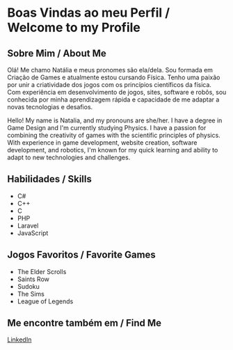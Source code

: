# Boas Vindas ao meu Perfil / Welcome to my Profile

## Sobre Mim / About Me
Olá! Me chamo Natália e meus pronomes são ela/dela. Sou formada em Criação de Games e atualmente estou cursando Física. Tenho uma paixão por unir a criatividade dos jogos com os princípios científicos da física. Com experiência em desenvolvimento de jogos, sites, software e robôs, sou conhecida por minha aprendizagem rápida e capacidade de me adaptar a novas tecnologias e desafios.

Hello! My name is Natalia, and my pronouns are she/her. I have a degree in Game Design and I'm currently studying Physics. I have a passion for combining the creativity of games with the scientific principles of physics. With experience in game development, website creation, software development, and robotics, I'm known for my quick learning and ability to adapt to new technologies and challenges.

## Habilidades / Skills
- C#
- C++
- C
- PHP
- Laravel
- JavaScript

## Jogos Favoritos / Favorite Games
- The Elder Scrolls
- Saints Row
- Sudoku
- The Sims
- League of Legends

## Me encontre também em / Find Me
[LinkedIn](https://www.linkedin.com/in/natalia-san/)

